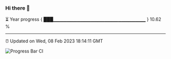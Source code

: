 ### Hi there 👋

⏳ Year progress { ███▁▁▁▁▁▁▁▁▁▁▁▁▁▁▁▁▁▁▁▁▁▁▁▁▁▁▁ } 10.62 %

---

⏰ Updated on Wed, 08 Feb 2023 18:14:11 GMT

![Progress Bar CI](https://github.com/liununu/liununu/workflows/Progress%20Bar%20CI/badge.svg)
